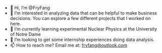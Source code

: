 - 👋 Hi, I’m @FryFang
- 👀 I’m interested in analyzing data that can be helpful to make business decisions. You can explore a few different projects that I worked on here.
- 🌱 I’m currently learning experimental Nuclear Physics at the University of Notre Dame
- 💞️ I’m looking to get some internship experiences doing data analysis.
- 📫 How to reach me? Email me at: fryfang@outlook.com

<!---
FryFang/FryFang is a ✨ special ✨ repository because its `README.md` (this file) appears on your GitHub profile.
You can click the Preview link to take a look at your changes.
--->

